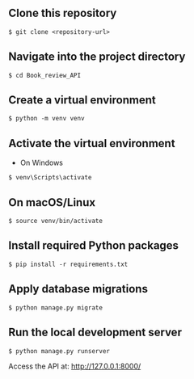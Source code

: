 ## Clone this repository

``$ git clone <repository-url>``

## Navigate into the project directory
  
``$ cd Book_review_API``

## Create a virtual environment
  
``$ python -m venv venv``

## Activate the virtual environment
- On Windows
  
``$ venv\Scripts\activate``

## On macOS/Linux
  
``$ source venv/bin/activate``

## Install required Python packages
  
``$ pip install -r requirements.txt``

## Apply database migrations
  
``$ python manage.py migrate``

## Run the local development server
  
``$ python manage.py runserver``

Access the API at: http://127.0.0.1:8000/

